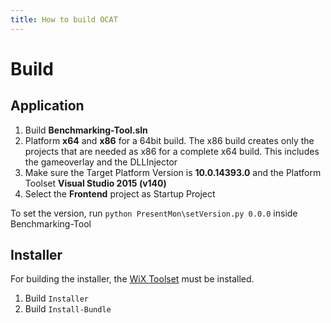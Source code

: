 ```yaml
---
title: How to build OCAT
---
```


# Build

## Application

1. Build __Benchmarking-Tool.sln__  
2. Platform __x64__ and __x86__ for a 64bit build. The x86 build creates only the projects that are needed as x86 for a complete x64 build. This includes the gameoverlay and the DLLInjector   
3. Make sure the Target Platform Version is __10.0.14393.0__ and the Platform Toolset __Visual Studio 2015 (v140)__  
4. Select the __Frontend__ project as Startup Project

To set the version, run `python PresentMon\setVersion.py 0.0.0` inside Benchmarking-Tool

## Installer

For building the installer, the [WiX Toolset](https://wix.codeplex.com/releases/view/624906) must be installed.

1. Build `Installer`
2. Build `Install-Bundle`
